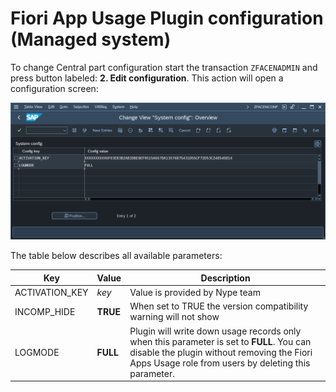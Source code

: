 # Fiori App Usage Plugin configuration (Managed system)

To change Central part configuration start the transaction `ZFACENADMIN` and press button labeled: **2. Edit configuration**. This action will open a configuration screen:

[![](res/fiori-app-usage-report-config.png)](res/fiori-app-usage-report-config.png)


The table below describes all available parameters:

| Key                   | Value     | Description            |
|-----------------------|-----------|------------------------|
| ACTIVATION_KEY        | *key*     | Value is provided by Nype team         |
| INCOMP_HIDE           | **TRUE** | When set to TRUE the version compatibility warning will not show |
| LOGMODE               | **FULL** | Plugin will write down usage records only when this parameter is set to **FULL**. You can disable the plugin without removing the Fiori Apps Usage role from users by deleting this parameter.|





